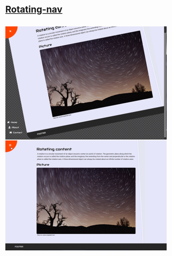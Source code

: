 # [Rotating-nav](https://michal-w-dev.github.io/Rotating-nav/)
<br>
<img src="imgs/readme1.png" width="700px">
<img src="imgs/readme2.png" width="700px">

